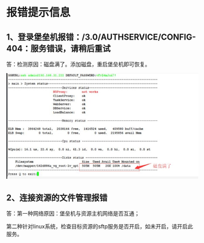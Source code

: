 

# 报错提示信息

## 1、登录堡垒机报错：/3.0/AUTHSERVICE/CONFIG-404：服务错误，请稍后重试

答：检测原因：磁盘满了。添加磁盘，重启堡垒机即可恢复。

![](/images/faq_super/磁盘满.png)

## 2、连接资源的文件管理报错

答：第一种网络原因：堡垒机与资源主机网络是否互通；

第二种针对linux系统，检查目标资源的sftp服务是否开启，如未开启，请开启此服务。

